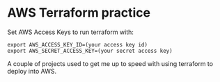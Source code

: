 # AWS Terraform practice

Set AWS Access Keys to run terraform with:
```
export AWS_ACCESS_KEY_ID=(your access key id)
export AWS_SECRET_ACCESS_KEY=(your secret access key)

```

A couple of projects used to get me up to speed with using terraform to deploy into AWS.
